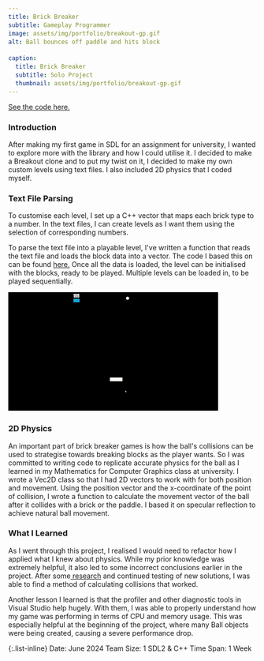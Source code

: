 ```yaml
---
title: Brick Breaker
subtitle: Gameplay Programmer
image: assets/img/portfolio/breakout-gp.gif
alt: Ball bounces off paddle and hits block

caption:
  title: Brick Breaker
  subtitle: Solo Project
  thumbnail: assets/img/portfolio/breakout-gp.gif
---
```


<a href = "https://github.com/KAmeliyah/Breakout"> See the code here.</a>

### Introduction
After making my first game in SDL for an assignment for university, I wanted to explore more with the library and how I could utilise it.
I decided to make a Breakout clone and to put my twist on it, I decided to make my own custom levels using text files. I also included 2D physics that I coded myself.

### Text File Parsing
To customise each level, I set up a C++ vector that maps each brick type to a number. In the text files, I can create levels as I want them using the selection of corresponding numbers.

To parse the text file into a playable level, I've written a function that reads the text file and loads the block data into a vector. The code I based this on can be found <a href = "https://stackoverflow.com/questions/46719183/c-using-ifstream-to-read-file"> here.</a> Once all the data is loaded, the level can be initialised with the blocks, ready to be played. Multiple levels can be loaded in, to be played sequentially.

<img src = "assets/img/portfolio/break-level-change.gif" >

### 2D Physics
An important part of brick breaker games is how the ball's collisions can be used to strategise towards breaking blocks as the player wants. So I was committed to writing code to replicate accurate physics for the ball as I learned in my Mathematics for Computer Graphics class at university. I wrote a Vec2D class so that I had 2D vectors to work with for both position and movement. Using the position vector and the x-coordinate of the point of collision, I wrote a function to calculate the movement vector of the ball after it collides with a brick or the paddle. I based it on specular reflection to achieve natural ball movement.

### What I Learned
As I went through this project, I realised I would need to refactor how I applied what I knew about physics. While my prior knowledge was extremely helpful, it also led to some incorrect conclusions earlier in the project. After some<a href = "https://www.reddit.com/r/gamedev/comments/5qcgu9/comment/dcy5r5q/"> research</a> and continued testing of new solutions, I was able to find a method of calculating collisions that worked.

Another lesson I learned is that the profiler and other diagnostic tools in Visual Studio help hugely. With them, I was able to properly understand how my game was performing in terms of CPU and memory usage. This was especially helpful at the beginning of the project, where many Ball objects were being created, causing a severe performance drop. 

{:.list-inline}
Date: June 2024
Team Size: 1
SDL2 & C++
Time Span: 1 Week

